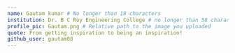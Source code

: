 ```yaml
---
name: Gautam kumar # No longer than 18 characters
institution: Dr. B C Roy Engineering College # no longer than 58 characters
profile_pic: Gautam.png # Relative path to the image you uploaded
quote: From getting inspiration to being an inspiration!
github_user: gautam08
---
```

